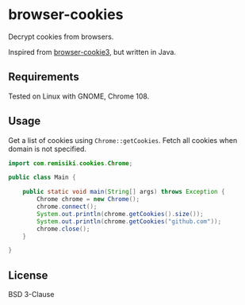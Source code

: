 # browser-cookies

Decrypt cookies from browsers.

Inspired from [browser-cookie3](https://github.com/borisbabic/browser_cookie3), but written in Java.

## Requirements

Tested on Linux with GNOME, Chrome 108.

## Usage

Get a list of cookies using `Chrome::getCookies`. Fetch all cookies when domain is not specified.

```java
import com.remisiki.cookies.Chrome;

public class Main {

	public static void main(String[] args) throws Exception {
		Chrome chrome = new Chrome();
		chrome.connect();
		System.out.println(chrome.getCookies().size());
		System.out.println(chrome.getCookies("github.com"));
		chrome.close();
	}

}
```

## License

BSD 3-Clause